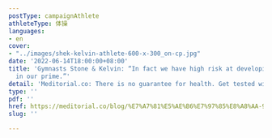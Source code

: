 ```yaml
---
postType: campaignAthlete
athleteType: 体操
languages:
- en
cover:
- "../images/shek-kelvin-athlete-600-x-300_on-cp.jpg"
date: '2022-06-14T18:00:00+08:00'
title: 'Gymnasts Stone & Kelvin: “In fact we have high risk at developing NPC even
  in our prime.”'
detail: 'Meditorial.co: There is no guarantee for health. Get tested with NPC regularly'
type: ''
pdf: ''
href: https://meditorial.co/blog/%E7%A7%81%E5%AE%B6%E7%97%85%E8%A8%AA-9/post/%E4%BB%A5%E5%85%85%E8%B6%B3%E6%BA%96%E5%82%99%E6%87%89%E5%B0%8D%E7%84%A1%E5%B8%B8-%E9%AB%94%E6%93%8D%E7%8E%8B%E5%AD%90%E7%9F%B3%E5%81%89%E9%9B%84%E5%90%B3%E7%BF%B9%E5%85%85%E5%8F%8D%E6%80%9D%E5%81%A5%E5%BA%B7%E5%BE%9E%E6%B2%92%E6%9C%89%E4%BF%9D%E8%AD%89-%E9%9C%80%E5%AE%9A%E6%9C%9F%E9%80%B2%E8%A1%8C%E7%AF%A9%E6%9F%A5-799#scrollTop=0
slug: ''

---
```

